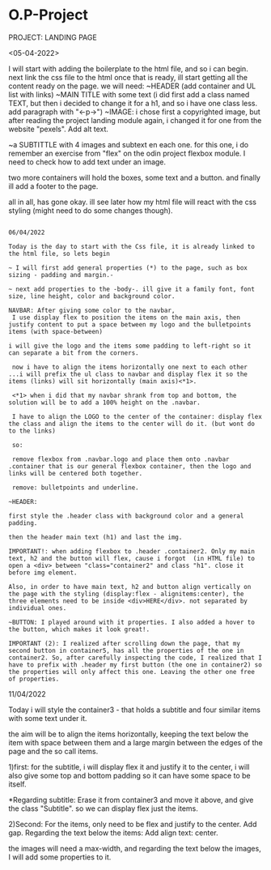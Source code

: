 # O.P-Project
PROJECT: LANDING PAGE

<05-04-2022>

I will start with adding the boilerplate to the html file, and so i can begin.
next link the css file to the html
 once that is ready, ill start getting all the content ready on the page.
 we will need:
~HEADER (add container and UL list with links)
~MAIN TITLE with some text (i did first add a class named TEXT, but then i decided to change it for a h1, and so i have one class less. add paragraph with "<-p->")
~IMAGE: i chose first a copyrighted image, but after reading the project landing module again, i changed it for one from the website "pexels". Add alt text.

~a SUBTITTLE with 4 images and subtext en each one.
for this one, i do remember an exercise from "flex" on the odin project flexbox module. I need to check how to add text under an image. 

two more containers will hold the boxes, some text and a button.
and finally ill add a footer to the page.

all in all, has gone okay. ill see later how my html file will react with the css styling (might need to do some changes though).
~~~~~~~~~

06/04/2022

Today is the day to start with the Css file, it is already linked to the html file, so lets begin

~ I will first add general properties (*) to the page, such as box sizing - padding and margin.-

~ next add properties to the -body-. ill give it a family font, font size, line height, color and background color.

NAVBAR: After giving some color to the navbar,
 I use display flex to position the items on the main axis, then justify content to put a space between my logo and the bulletpoints items (with space-between)

i will give the logo and the items some padding to left-right so it can separate a bit from the corners.

 now i have to align the items horizontally one next to each other ...i will prefix the ul class to navbar and display flex it so the items (links) will sit horizontally (main axis)<*1>.

 <*1> when i did that my navbar shrank from top and bottom, the solution will be to add a 100% height on the .navbar.
 
 I have to align the LOGO to the center of the container: display flex the class and align the items to the center will do it. (but wont do to the links)

 so:
 
 remove flexbox from .navbar.logo and place them onto .navbar .container that is our general flexbox container, then the logo and links will be centered both together. 

 remove: bulletpoints and underline.

~HEADER:

first style the .header class with background color and a general padding.

then the header main text (h1) and last the img.

IMPORTANT!: when adding flexbox to .header .container2. Only my main text, h2 and the button will flex, cause i forgot  (in HTML file) to open a <div> between "class="container2" and class "h1". close it before img element.

Also, in order to have main text, h2 and button align vertically on the page with the styling (display:flex - alignitems:center), the three elements need to be inside <div>HERE</div>. not separated by individual ones. 

~BUTTON: I played around with it properties. I also added a hover to the button, which makes it look great!.

IMPORTANT (2): I realized after scrolling down the page, that my second button in container5, has all the properties of the one in container2. So, after carefully inspecting the code, I realized that I have to prefix with .header my first button (the one in container2) so the properties will only affect this one. Leaving the other one free of properties. 
~~~~~~~~~
11/04/2022

Today i will style the container3 - that holds a subtitle and four similar items with some text under it.

the aim will be to align the items horizontally, keeping the text below the item with space between them and a large margin between the edges of the page and the so call items. 

1)first: for the subtitle, i will display flex it and justify it to the center, i will also give some top and bottom padding so it can have some space to be itself.

*Regarding subtitle: Erase it from container3 and move it above, and give the class "Subtitle". so we can display flex just the items.

2)Second: For the items, only need to be flex and justify to the center. Add gap.
Regarding the text below the items: Add align text: center.

the images will need a max-width, and regarding the text below the images, I will add some properties to it.

